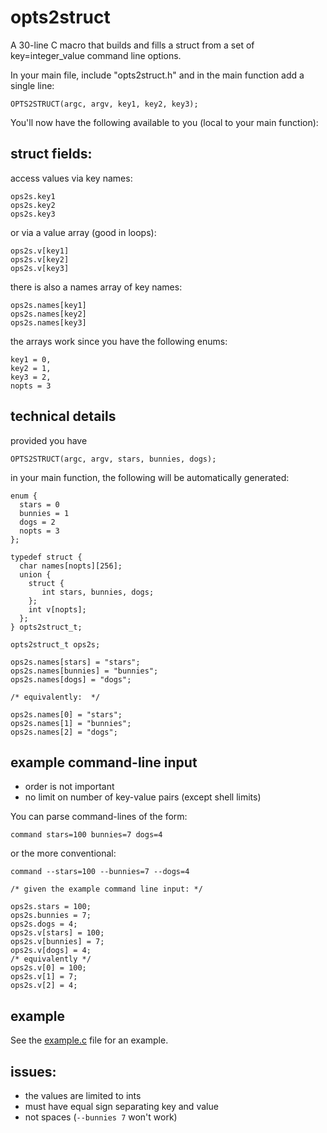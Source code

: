 opts2struct
===========

A 30-line C macro that builds and fills a struct from a set of key=integer_value command line options.


In your main file, include "opts2struct.h" and in the main function add a single line:

    OPTS2STRUCT(argc, argv, key1, key2, key3);

You'll now have the following available to you (local to your main function):


struct fields:
--------------

access values via key names:

    ops2s.key1
    ops2s.key2
    ops2s.key3

or via a value array (good in loops):

    ops2s.v[key1]
    ops2s.v[key2]
    ops2s.v[key3]

there is also a names array of key names:

    ops2s.names[key1]
    ops2s.names[key2]
    ops2s.names[key3]

the arrays work since you have the following enums:

    key1 = 0,
    key2 = 1,
    key3 = 2,
    nopts = 3

technical details
-----------------

provided you have 

    OPTS2STRUCT(argc, argv, stars, bunnies, dogs);

in your main function, the following will be automatically generated:

    enum {
      stars = 0
      bunnies = 1
      dogs = 2
      nopts = 3
    };
    
    typedef struct {
      char names[nopts][256];
      union {
        struct {
           int stars, bunnies, dogs;
        };
        int v[nopts];
      };
    } opts2struct_t;
    
    opts2struct_t ops2s;
    
    ops2s.names[stars] = "stars";
    ops2s.names[bunnies] = "bunnies";
    ops2s.names[dogs] = "dogs";

    /* equivalently:  */
    
    ops2s.names[0] = "stars";
    ops2s.names[1] = "bunnies";
    ops2s.names[2] = "dogs";


example command-line input
--------------------------

- order is not important
- no limit on number of key-value pairs (except shell limits)

You can parse command-lines of the form:

    command stars=100 bunnies=7 dogs=4

or the more conventional:

    command --stars=100 --bunnies=7 --dogs=4

    /* given the example command line input: */

    ops2s.stars = 100;
    ops2s.bunnies = 7;
    ops2s.dogs = 4;
    ops2s.v[stars] = 100;
    ops2s.v[bunnies] = 7;
    ops2s.v[dogs] = 4;
    /* equivalently */
    ops2s.v[0] = 100;
    ops2s.v[1] = 7;
    ops2s.v[2] = 4;
    
    
example
------
See the [example.c](https://github.com/bdsinger/opts2struct/blob/master/example.c) file for an example.

issues:
------
- the values are limited to ints
- must have equal sign separating key and value
- not spaces (`--bunnies 7` won't work)
